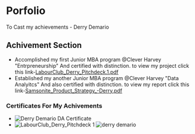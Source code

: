 # Porfolio
To Cast my achievements - Derry Demario
## Achivement Section
- Accomplished my first Junior MBA program @Clever Harvey "Entrpreneurship" And certified with distinction. to view my project click this link-[LabourClub_Derry_Pitchdeck.1.pdf](https://github.com/Derryde/Porfolio/files/9025659/LabourClub_Derry_Pitchdeck.1.pdf)
- Established my another Junior MBA program @Clever Harvey "Data Analyitcs" And also certified with distinction. to view my report click this link-[Samsonite_Product_Strategy_-Derry.pdf](https://github.com/Derryde/Porfolio/files/9025668/Samsonite_Product_Strategy_-Derry.pdf)
### Certificates For My Achivements

- ![Derry Demario DA Certificate](https://user-images.githubusercontent.com/108392262/176831417-d92cf527-bcf9-4c3a-8779-6357d5da532d.jpeg)
- ![LabourClub_Derry_Pitchdeck 1](https://user-images.githubusercontent.com/108392262/176831430-6d441455-3e87-4963-b766-5284dcba4c19.jpeg)
![derry demario](https://user-images.githubusercontent.com/108392262/176834594-36efa647-e567-4013-8735-9e9a62b7bb03.jpeg)


  
